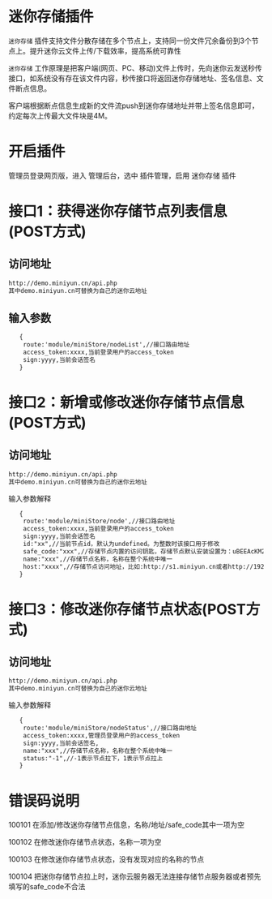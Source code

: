 # 迷你存储插件

`迷你存储` 插件支持文件分散存储在多个节点上，支持同一份文件冗余备份到3个节点上。提升迷你云文件上传/下载效率，提高系统可靠性

`迷你存储` 工作原理是把客户端(网页、PC、移动)文件上传时，先向迷你云发送秒传接口，如系统没有存在该文件内容，秒传接口将返回迷你存储地址、签名信息、文件断点信息。

客户端根据断点信息生成新的文件流push到迷你存储地址并带上签名信息即可，约定每次上传最大文件块是4M。

# 开启插件

管理员登录网页版，进入 管理后台，选中 插件管理，启用 迷你存储 插件


# 接口1：获得迷你存储节点列表信息(POST方式)
## 访问地址

```html
http://demo.miniyun.cn/api.php
其中demo.miniyun.cn可替换为自己的迷你云地址

```


## 输入参数
```html
   {
    route:'module/miniStore/nodeList',//接口路由地址
    access_token:xxxx,当前登录用户的access_token
    sign:yyyy,当前会话签名
   }
  ```
# 接口2：新增或修改迷你存储节点信息(POST方式)

## 访问地址

```html
http://demo.miniyun.cn/api.php
其中demo.miniyun.cn可替换为自己的迷你云地址

```
 输入参数解释
```html
   {
    route:'module/miniStore/node',//接口路由地址
    access_token:xxxx,当前登录用户的access_token
    sign:yyyy,当前会话签名
    id:"xx",//当前节点id，默认为undefined。为整数时该接口用于修改
    safe_code:"xxx",//存储节点内置的访问钥匙，存储节点默认安装设置为：uBEEAcKM2D7sxpJD7QQEapsxiCmzPCyS
    name:"xxx",//存储节点名称，名称在整个系统中唯一
    host:"xxxx",//存储节点访问地址，比如:http://s1.miniyun.cn或者http://192.168.0.11:8090，前面的http://或https://不能少得
   }
  ```
# 接口3：修改迷你存储节点状态(POST方式)
## 访问地址

```html
http://demo.miniyun.cn/api.php
其中demo.miniyun.cn可替换为自己的迷你云地址

```
输入参数解释
```html
   {
    route:'module/miniStore/nodeStatus',//接口路由地址
    access_token:xxxx,管理员登录用户的access_token
    sign:yyyy,当前会话签名,
    name:"xxx",//存储节点名称，名称在整个系统中唯一
    status:"-1",//-1表示节点拉下，1表示节点拉上
   }
  ```
# 错误码说明

100101 在添加/修改迷你存储节点信息，名称/地址/safe_code其中一项为空

100102 在修改迷你存储节点状态，名称一项为空

100103 在修改迷你存储节点状态，没有发现对应的名称的节点

100104 把迷你存储节点拉上时，迷你云服务器无法连接存储节点服务器或者预先填写的safe_code不合法